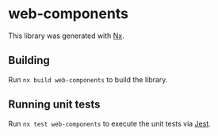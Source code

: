 # web-components

This library was generated with [Nx](https://nx.dev).

## Building

Run `nx build web-components` to build the library.

## Running unit tests

Run `nx test web-components` to execute the unit tests via [Jest](https://jestjs.io).
